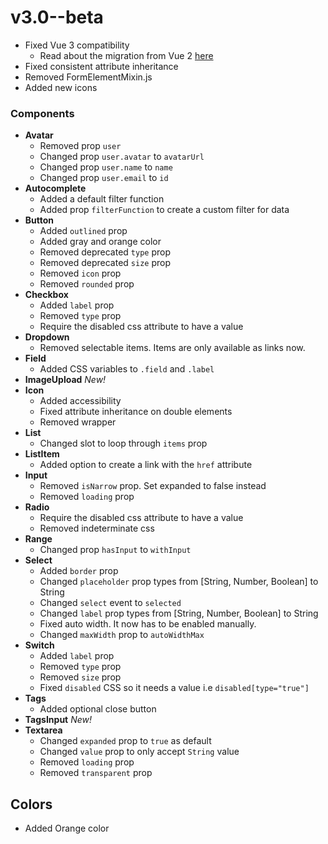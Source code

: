 # v3.0--beta

* Fixed Vue 3 compatibility
  * Read about the migration from Vue 2 [here](https://v3.vuejs.org/guide/migration/introduction.html)
* Fixed consistent attribute inheritance
* Removed FormElementMixin.js
* Added new icons

### Components
* **Avatar**
  * Removed prop `user`
  * Changed prop `user.avatar` to `avatarUrl`
  * Changed prop `user.name` to `name`
  * Changed prop `user.email` to `id`
* **Autocomplete**
  * Added a default filter function
  * Added prop `filterFunction` to create a custom filter for data
* **Button**
  * Added `outlined` prop
  * Added gray and orange color
  * Removed deprecated `type` prop
  * Removed deprecated `size` prop
  * Removed `icon` prop
  * Removed `rounded` prop
* **Checkbox**
  * Added `label` prop
  * Removed `type` prop
  * Require the disabled css attribute to have a value
* **Dropdown**
  * Removed selectable items. Items are only available as links now.
* **Field**
  * Added CSS variables to `.field` and `.label`
* **ImageUpload** _New!_
* **Icon**
  * Added accessibility
  * Fixed attribute inheritance on double elements
  * Removed wrapper
* **List**
  * Changed slot to loop through `items` prop
* **ListItem**
  * Added option to create a link with the `href` attribute
* **Input** 
  * Removed `isNarrow` prop. Set expanded to false instead
  * Removed `loading` prop
* **Radio**
  * Require the disabled css attribute to have a value
  * Removed indeterminate css
* **Range**
  * Changed prop `hasInput` to `withInput`
* **Select**
  * Added `border` prop
  * Changed `placeholder` prop types from [String, Number, Boolean] to String
  * Changed `select` event to `selected`
  * Changed `label` prop types from [String, Number, Boolean] to String
  * Fixed auto width. It now has to be enabled manually.
  * Changed `maxWidth` prop to `autoWidthMax`
* **Switch**
  * Added `label` prop
  * Removed `type` prop
  * Removed `size` prop
  * Fixed `disabled` CSS so it needs a value i.e `disabled[type="true"]`
* **Tags**
  * Added optional close button
* **TagsInput** _New!_
* **Textarea**
  * Changed `expanded` prop to `true` as default
  * Changed `value` prop to only accept `String` value
  * Removed `loading` prop
  * Removed `transparent` prop

## Colors
* Added Orange color
